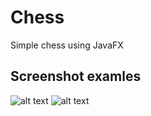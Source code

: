 # Сhess

Simple chess using JavaFX

## Screenshot examles
![alt text](https://drive.google.com/uc?export=view&id=1M4QBsjg5BdYEsKRJhx9HVi-EClGTEapQ)
![alt text](https://drive.google.com/uc?export=view&id=18D2CmHFAWlYIWZ7Q3LmMC1ie-ebKAEPL)
